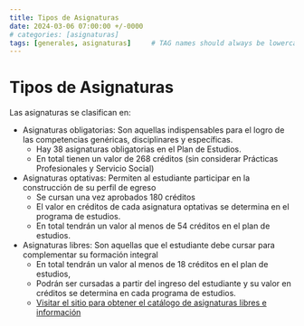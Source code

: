 ```yaml
---
title: Tipos de Asignaturas
date: 2024-03-06 07:00:00 +/-0000
# categories: [asignaturas]
tags: [generales, asignaturas]     # TAG names should always be lowercase
---
```


# Tipos de Asignaturas

Las asignaturas se clasifican en:

- Asignaturas obligatorias: Son aquellas indispensables para el logro de las competencias genéricas, disciplinares y específicas.
  - Hay 38 asignaturas obligatorias en el Plan de Estudios.
  - En total tienen un valor de 268 créditos (sin considerar Prácticas Profesionales y Servicio Social)
- Asignaturas optativas: Permiten al estudiante participar en la construcción de su perfil de egreso
  - Se cursan una vez aprobados 180 créditos
  - El valor en créditos de cada asignatura optativas se determina en el programa de estudios.
  - En total tendrán un valor al menos de 54 créditos en el plan de estudios.
- Asignaturas libres: Son aquellas que el estudiante debe cursar para complementar su formación integral
  - En total tendrán un valor al menos de 18 créditos en el plan de estudios,
  - Podrán ser cursadas a partir del ingreso del estudiante y su valor en créditos se determina en cada programa de estudios.
  - [Visitar el sitio para obtener el catálogo de asignaturas libres e información](https://asignaturas.uady.mx)
